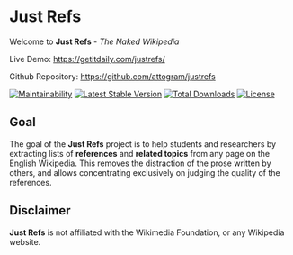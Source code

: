 # Just Refs

Welcome to **Just Refs** - _The Naked Wikipedia_

Live Demo: <https://getitdaily.com/justrefs/>

Github Repository: <https://github.com/attogram/justrefs>

[![Maintainability](https://api.codeclimate.com/v1/badges/c38dead93fac4b544a9e/maintainability)](https://codeclimate.com/github/attogram/justrefs/maintainability)
[![Latest Stable Version](https://poser.pugx.org/attogram/justrefs/v/stable)](https://packagist.org/packages/attogram/justrefs)
[![Total Downloads](https://poser.pugx.org/attogram/justrefs/downloads)](https://packagist.org/packages/attogram/justrefs)
[![License](https://poser.pugx.org/attogram/justrefs/license)](https://packagist.org/packages/attogram/justrefs)


## Goal

The goal of the **Just Refs** project is to help students and researchers
by extracting lists of **references** and **related topics** from any
page on the English Wikipedia.  This removes the distraction of
the prose written by others, and allows concentrating
exclusively on judging the quality of the references.

## Disclaimer

**Just Refs** is not affiliated with the Wikimedia Foundation, or any Wikipedia website.

